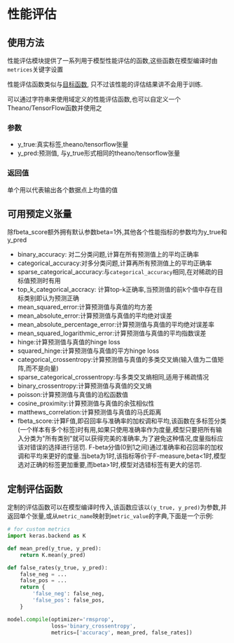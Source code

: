 # 性能评估

## 使用方法

性能评估模块提供了一系列用于模型性能评估的函数,这些函数在模型编译时由`metrices`关键字设置

性能评估函数类似与[目标函数](objectives.md), 只不过该性能的评估结果讲不会用于训练.

可以通过字符串来使用域定义的性能评估函数,也可以自定义一个Theano/TensorFlow函数并使用之

### 参数

* y_true:真实标签,theano/tensorflow张量
* y_pred:预测值, 与y_true形式相同的theano/tensorflow张量

### 返回值

单个用以代表输出各个数据点上均值的值

## 可用预定义张量

除fbeta_score额外拥有默认参数beta=1外,其他各个性能指标的参数均为y_true和y_pred

* binary_accuracy: 对二分类问题,计算在所有预测值上的平均正确率
* categorical_accuracy:对多分类问题,计算再所有预测值上的平均正确率
* sparse_categorical_accuracy:与`categorical_accuracy`相同,在对稀疏的目标值预测时有用
* top_k_categorical_accracy: 计算top-k正确率,当预测值的前k个值中存在目标类别即认为预测正确
* mean_squared_error:计算预测值与真值的均方差
* mean_absolute_error:计算预测值与真值的平均绝对误差
* mean_absolute_percentage_error:计算预测值与真值的平均绝对误差率
* mean_squared_logarithmic_error:计算预测值与真值的平均指数误差
* hinge:计算预测值与真值的hinge loss
* squared_hinge:计算预测值与真值的平方hinge loss
* categorical_crossentropy:计算预测值与真值的多类交叉熵(输入值为二值矩阵,而不是向量)
* sparse_categorical_crossentropy:与多类交叉熵相同,适用于稀疏情况
* binary_crossentropy:计算预测值与真值的交叉熵
* poisson:计算预测值与真值的泊松函数值
* cosine_proximity:计算预测值与真值的余弦相似性
* matthews_correlation:计算预测值与真值的马氏距离
* fbeta_score:计算F值,即召回率与准确率的加权调和平均,该函数在多标签分类(一个样本有多个标签)时有用,如果只使用准确率作为度量,模型只要把所有输入分类为"所有类别"就可以获得完美的准确率,为了避免这种情况,度量指标应该对错误的选择进行惩罚. F-beta分值(0到1之间)通过准确率和召回率的加权调和平均来更好的度量.当beta为1时,该指标等价于F-measure,beta<1时,模型选对正确的标签更加重要,而beta>1时,模型对选错标签有更大的惩罚.


## 定制评估函数

定制的评估函数可以在模型编译时传入,该函数应该以`(y_true, y_pred)`为参数,并返回单个张量,或从`metric_name`映射到`metric_value`的字典,下面是一个示例:

```python
# for custom metrics
import keras.backend as K

def mean_pred(y_true, y_pred):
    return K.mean(y_pred)

def false_rates(y_true, y_pred):
    false_neg = ...
    false_pos = ...
    return {
        'false_neg': false_neg,
        'false_pos': false_pos,
    }

model.compile(optimizer='rmsprop',
              loss='binary_crossentropy',
              metrics=['accuracy', mean_pred, false_rates])
```
